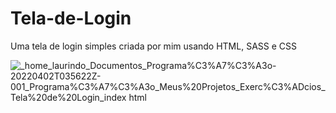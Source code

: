 # Tela-de-Login
Uma tela de login simples criada por mim usando HTML, SASS e CSS



![_home_laurindo_Documentos_Programa%C3%A7%C3%A3o-20220402T035622Z-001_Programa%C3%A7%C3%A3o_Meus%20Projetos_Exerc%C3%ADcios_Tela%20de%20Login_index html](https://user-images.githubusercontent.com/92418990/161436378-71390be1-615a-4645-a4ba-d12be6af8498.png)
